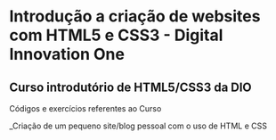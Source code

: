 # Introdução a criação de websites com HTML5 e CSS3 - Digital Innovation One

## Curso introdutório de HTML5/CSS3 da DIO
Códigos e exercícios referentes ao Curso

_Criação de um pequeno site/blog pessoal com o uso de HTML e CSS
